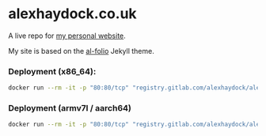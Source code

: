 # alexhaydock.co.uk

A live repo for [my personal website](https://alexhaydock.co.uk).

My site is based on the [al-folio](https://alshedivat.github.io/al-folio/) Jekyll theme.

### Deployment (x86_64):
```sh
docker run --rm -it -p "80:80/tcp" "registry.gitlab.com/alexhaydock/alexhaydock.co.uk"
```

### Deployment (armv7l / aarch64)
```sh
docker run --rm -it -p "80:80/tcp" "registry.gitlab.com/alexhaydock/alexhaydock.co.uk:$(uname -m)"
```

